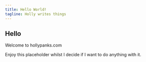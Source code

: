 ```yaml
---
title: Hello World!
tagline: Holly writes things
---
```


## Hello

Welcome to hollypanks.com

Enjoy this placeholder whilst I decide if I want to do anything with it.
